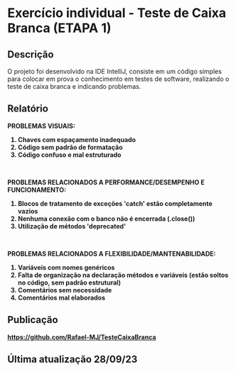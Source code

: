 # Exercício individual - Teste de Caixa Branca (ETAPA 1)

## Descrição
O projeto foi desenvolvido na IDE IntelliJ, consiste em um código simples para colocar em prova o conhecimento em testes de software, realizando o teste de caixa branca e indicando problemas.

## Relatório

<b>PROBLEMAS VISUAIS:<b/>
<ol>
    <li>
       Chaves com espaçamento inadequado
    </li>
    <li>
        Código sem padrão de formatação
    </li>
    <li>
        Código confuso e mal estruturado
    </li>
  </ol>
  
<br>

<b>PROBLEMAS RELACIONADOS A PERFORMANCE/DESEMPENHO E FUNCIONAMENTO:<b/>
  <ol>
   <li>
       Blocos de tratamento de exceções 'catch' estão completamente vazios
    </li>
    <li>
       Nenhuma conexão com o banco não é encerrada (.close())
    </li>
    <li>
      Utilização de métodos 'deprecated'
    </li>
  </ol>

<br>

<b>PROBLEMAS RELACIONADOS A FLEXIBILIDADE/MANTENABILIDADE:<b/>
    <ol>
        <li>
            Variáveis com nomes genéricos
        </li>
        <li>
            Falta de organização na declaração métodos e variáveis (estão soltos no código, sem padrão estrutural)
        </li>
        <li>
        Comentários sem necessidade
        </li>
        <li>
            Comentários mal elaborados
        </li>
    </ol>

## Publicação
https://github.com/Rafael-MJ/TesteCaixaBranca

## Última atualização 28/09/23

